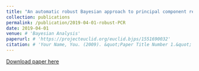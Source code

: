```yaml
---
title: "An automatic robust Bayesian approach to principal component regression"
collection: publications
permalink: /publication/2019-04-01-robust-PCR
date: 2019-04-01
venue: # 'Bayesian Analysis'
paperurl: # 'https://projecteuclid.org/euclid.bjps/1551690032'
citation: # 'Your Name, You. (2009). &quot;Paper Title Number 1.&quot; <i>Journal 1</i>. 1(1).'
---
```


[Download paper here](https://arxiv.org/abs/1711.06341)


